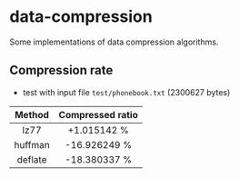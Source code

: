 # data-compression
Some implementations of data compression algorithms.

## Compression rate

* test with input file `test/phonebook.txt` (2300627 bytes)

<center>

| Method | Compressed ratio |
| :------: | :------:|
| lz77 | +1.015142 % |
| huffman | -16.926249 % |
| deflate | -18.380337 % |

</center>